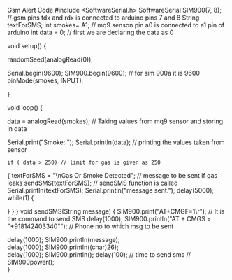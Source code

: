 Gsm Alert Code 
#include <SoftwareSerial.h>
SoftwareSerial SIM900(7, 8); // gsm pins tdx and rdx is connected to arduino pins 7 and 8
String textForSMS;
int smokes= A1; // mq9 senson pin a0 is connected to a1 pin of arduino
int data = 0; // first we are declaring the data as 0


void setup() {


  randomSeed(analogRead(0));

  Serial.begin(9600);
 SIM900.begin(9600); // for sim 900a it is 9600
  pinMode(smokes, INPUT);

}

void loop() {

  data = analogRead(smokes); // Taking values from mq9 sensor and storing in data

  Serial.print("Smoke: ");
  Serial.println(data); // printing the values taken from sensor


	if ( data > 250) // limit for gas is given as 250
  {
	textForSMS =  "\nGas Or Smoke Detected";  // message to be sent if gas leaks
  sendSMS(textForSMS); // sendSMS function is called
  Serial.println(textForSMS);
  Serial.println("message sent.");
delay(5000);
while(1)
{

}
  }
}
void sendSMS(String message)
{
  SIM900.print("AT+CMGF=1\r");                 	// It is the command to send SMS
  delay(1000);
 SIM900.println("AT + CMGS = \"+918142403340\"");  // Phone no to which msg to be sent

  delay(1000);
  SIM900.println(message);                    	
  delay(1000);
  SIM900.println((char)26);                   	
  delay(1000);
  SIM900.println();
  delay(100);                                 	// time to send sms
 // SIM900power();                                  
}
